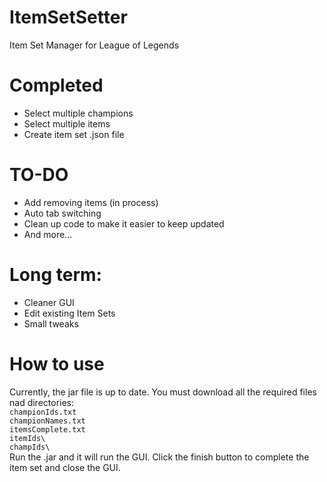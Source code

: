 # ItemSetSetter
Item Set Manager for League of Legends

# Completed
* Select multiple champions
* Select multiple items
* Create item set .json file

# TO-DO
* Add removing items (in process)
* Auto tab switching
* Clean up code to make it easier to keep updated
* And more...  

# Long term:
* Cleaner GUI
* Edit existing Item Sets
* Small tweaks

# How to use
Currently, the jar file is up to date. You must download all the required files nad directories:  
    `championIds.txt`  
    `championNames.txt`  
    `itemsComplete.txt`  
    `itemIds\`  
    `champIds\`  
Run the .jar and it will run the GUI. Click the finish button to complete the item set and close the GUI.
